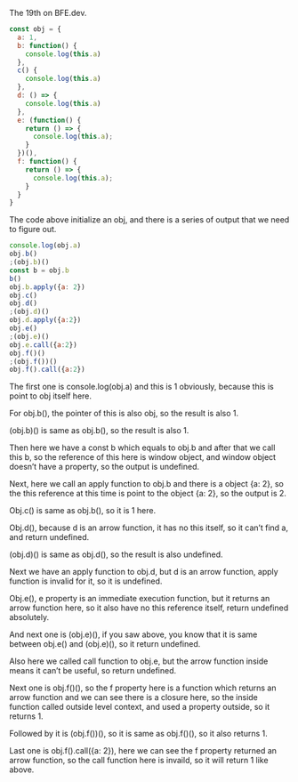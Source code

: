 The 19th on BFE.dev.

```javascript
const obj = {
  a: 1,
  b: function() {
    console.log(this.a)
  },
  c() {
    console.log(this.a)
  },
  d: () => {
    console.log(this.a)
  },
  e: (function() {
    return () => {
      console.log(this.a);
    }
  })(),
  f: function() {
    return () => {
      console.log(this.a);
    }
  }
}
```
The code above initialize an obj, and there is a series of output that we need to figure out.
```javascript
console.log(obj.a)
obj.b()
;(obj.b)()
const b = obj.b
b()
obj.b.apply({a: 2})
obj.c()
obj.d()
;(obj.d)()
obj.d.apply({a:2})
obj.e()
;(obj.e)()
obj.e.call({a:2})
obj.f()()
;(obj.f())()
obj.f().call({a:2})
```
The first one is console.log(obj.a) and this is 1 obviously, because this is point to obj itself here.

For obj.b(), the pointer of this is also obj, so the result is also 1.

(obj.b)() is same as obj.b(), so the result is also 1.

Then here we have a const b which equals to obj.b and after that we call this b, so the reference of this here is window object, and window object doesn’t have a property, so the output is undefined.

Next, here we call an apply function to obj.b and there is a object {a: 2}, so the this reference at this time is point to the object {a: 2}, so the output is 2.

Obj.c() is same as obj.b(), so it is 1 here.

Obj.d(), because d is an arrow function, it has no this itself, so it can’t find a, and return undefined.

(obj.d)() is same as obj.d(), so the result is also undefined.

Next we have an apply function to obj.d, but d is an arrow function, apply function is invalid for it, so it is undefined.

Obj.e(), e property is an immediate execution function, but it returns an arrow function here, so it also have no this reference itself, return undefined absolutely.

And next one is (obj.e)(), if you saw above, you know that it is same between obj.e() and (obj.e)(), so it return undefined.

Also here we called call function to obj.e, but the arrow function inside means it can’t be useful, so return undefined.

Next one is obj.f()(), so the f property here is a function which returns an arrow function and we can see there is a closure here, so the inside function called outside level context, and used a property outside, so it returns 1.

Followed by it is (obj.f())(), so it is same as obj.f()(), so it also returns 1.

Last one is obj.f().call({a: 2}), here we can see the f property returned an arrow function, so the call function here is invaild, so it will return 1 like above.